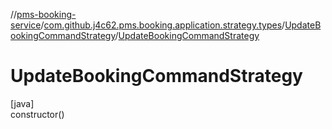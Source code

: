 //[pms-booking-service](../../../index.md)/[com.github.j4c62.pms.booking.application.strategy.types](../index.md)/[UpdateBookingCommandStrategy](index.md)/[UpdateBookingCommandStrategy](-update-booking-command-strategy.md)

# UpdateBookingCommandStrategy

[java]\
constructor()